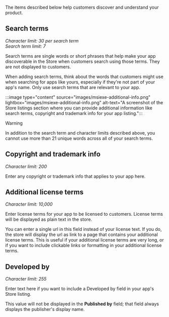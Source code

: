 The items described below help customers discover and understand your product.

## Search terms

*Character limit: 30 per search term*<br>*Search term limit: 7*

Search terms are single words or short phrases that help make your app discoverable in the Store when customers search using those terms. They are not displayed to customers.

When adding search terms, think about the words that customers might use when searching for apps like yours, especially if they're not part of your app's name. Only use search terms that are relevant to your app.

:::image type="content" source="images/msiexe-additional-info.png" lightbox="images/msiexe-additional-info.png" alt-text="A screenshot of the Store listings section where you can provide additional information like search terms, copyright and trademark info for your app listing.":::

> [!WARNING]
> In addition to the search term and character limits described above, you cannot use more than 21 unique words across all of your search terms.

## Copyright and trademark info

*Character limit: 200*

Enter any copyright or trademark info that applies to your app here.

## Additional license terms

*Character limit: 10,000*

Enter license terms for your app to be licensed to customers. License terms will be displayed as plain text in the store.

You can enter a single url in this field instead of your license text. If you do, the store will display the url as link to a page that contains your additional license terms. This is useful if your additional license terms are very long, or if you want to include clickable links or formatting in your additional license terms.

## Developed by

*Character limit: 255*

Enter text here if you want to include a Developed by field in your app's Store listing.

This value will not be displayed in the **Published by** field; that field always displays the publisher's display name.
